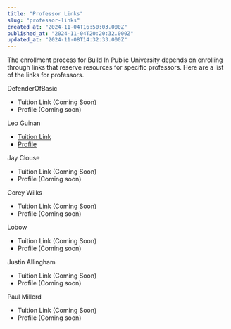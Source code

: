 ```yaml
---
title: "Professor Links"
slug: "professor-links"
created_at: "2024-11-04T16:50:03.000Z"
published_at: "2024-11-04T20:20:32.000Z"
updated_at: "2024-11-08T14:32:33.000Z"
---
```


<p>The enrollment process for Build In Public University depends on enrolling through links that reserve resources for specific professors. Here are a list of the links for professors.</p><p>DefenderOfBasic</p><ul><li>Tuition Link (Coming Soon)</li><li>Profile (Coming soon)</li></ul><p>Leo Guinan</p><ul><li><a href="https://buy.stripe.com/14k29Tfid8ycfdu3ck" rel="noreferrer">Tuition Link</a></li><li><a href="__GHOST_URL__/professor-profile-leo-guinan/" rel="noreferrer">Profile</a></li></ul><p>Jay Clouse</p><ul><li>Tuition Link (Coming Soon)</li><li>Profile (Coming soon)</li></ul><p>Corey Wilks</p><ul><li>Tuition Link (Coming Soon)</li><li>Profile (Coming soon)</li></ul><p>Lobow</p><ul><li>Tuition Link (Coming Soon)</li><li>Profile (Coming soon)</li></ul><p>Justin Allingham</p><ul><li>Tuition Link (Coming Soon)</li><li>Profile (Coming soon)</li></ul><p>Paul Millerd</p><ul><li>Tuition Link (Coming Soon)</li><li>Profile (Coming soon)</li></ul>
